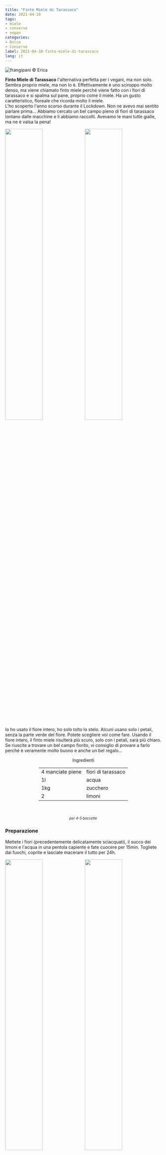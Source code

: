 ```yaml
---
title: "Finto Miele di Tarassaco"
date: 2021-04-10
tags: 
- miele
- conserve
- vegan
categories:
- Dolce
- Conserve
label: 2021-04-10-finto-miele-di-tarassaco
lang: it 
---
```

![](header.jpeg "frangipani © Erica")

**Finto Miele di Tarassaco** l'alternativa perfetta per i vegani, ma non solo. Sembra proprio miele, ma non lo è. Effettivamente è uno sciroppo molto denso, ma viene chiamato finto miele perché viene fatto con i fiori di tarassaco e si spalma sul pane, proprio come il miele. Ha un gusto caratteristico, floreale che ricorda molto il miele.
<br />
L'ho scoperto l'anno scorso durante il Lockdown. Non ne avevo mai sentito parlare prima... Abbiamo cercato un bel campo pieno di fiori di tarassaco lontano dalle macchine e li abbiamo raccolti. Avevamo le mani tutte gialle, ma ne è valsa la pena!
<p>
  <div style="width: 100%; margin-bottom: 0">
    <img style="float: left; width: 49%; margin-right: 1%" src="fiori.jpeg" alt="" title="frangipani © Erica" />
    <img style="float: left; width: 49%; margin-left: 1%" src="tarassaco.jpeg" alt="" title="frangipani © Erica" />
    <div style="clear: both"></div>
  </div>
</p>

Io ho usato il fiore intero, ho solo tolto lo stelo. Alcuni usano solo i petali, senza la parte verde del fiore. Potete scegliere voi come fare. Usando il fiore intero, il finto miele risulterà più scuro, solo con i petali, sarà più chiaro.
<br />
Se riuscite a trovare un bel campo fiorito, vi consiglio di provare a farlo perché è veramente molto buono e anche un bel regalo... 

<div id="wrapper" style="text-align: center">
  <div id="yourdiv" style="display: inline-block;">
    <div class="ingredients" itemscope itemtype="http://schema.org/Recipe">
      <span itemprop="name" style="display:none;">Finto Miele di Tarassaco</span>
      <div class="ingredients-title">Ingredienti</div>
      <table>
        <tbody>
          <tr itemprop="recipeIngredient">
            <td>4 manciate piene</td>
            <td>fiori di tarassaco</td>
          </tr>
          <tr itemprop="recipeIngredient">
            <td>1l</td>
            <td>acqua</td>
          </tr>
          <tr itemprop="recipeIngredient">
            <td>1kg</td>
            <td>zucchero</td>
          </tr>
          <tr itemprop="recipeIngredient">
            <td>2</td>
            <td>limoni</td>
          </tr>
        </tbody>
      </table>
      <br></br>
      <i class="pull-right" style="font-size: 80%;" itemprop="recipeYield">per 4-5 boccette</i>
    </div>
  </div>
</div>


<h3>
  <font color="grey">
    <i class="fa fa-cogs"></i>
  </font> Preparazione
</h3>

Mettete i fiori (precedentemente delicatamente sciacquati), il succo dei limoni e l'acqua in una pentola capiente e fate cuocere per 15min. Togliete dai fuochi, coprite e lasciate macerare il tutto per 24h.
<p>
  <div style="width: 100%; margin-bottom: 0">
    <img style="float: left; width: 49%; margin-right: 1%" src="infuso.jpeg" alt="" title="frangipani © Erica" />
    <img style="float: left; width: 49%; margin-left: 1%" src="infuso2.jpeg" alt="" title="frangipani © Erica" />
    <div style="clear: both"></div>
  </div>
</p>

Passato il tempo necessario, filtrate l'acqua aiutandovi con un panno. Strizzate bene i fiori per far uscire più acqua possibile. Misurate la quantità d'acqua e aggiungete la stessa quantità di zucchero (se avete 900ml d'acqua, aggiungete 900g di zucchero). Mettete il tutto di nuovo sul fuoco e fate cuocere a fiamma dolce finché lo scirippo non si sarà addensato e ridotto a meno della metà. Ogni tanto mescolate, ma fate attenzione perché fa la schiuma e va cotto a bassa temperatura, altrimenti si brucia e diventa amaro. Per vedere se ha la consistenza giusta (come il miele), prendete un cucchiaino dello scirippo, lo mettete su di un piattino e lo fate raffeddare in frigo. Se una volta freddo avrà la consistenza del miele, potete togliere dai fornelli.
<p>
  <div style="width: 100%; margin-bottom: 0">
    <img style="float: left; width: 49%; margin-right: 1%" src="scirippo.jpeg" alt="" title="frangipani © Erica" />
    <img style="float: left; width: 49%; margin-left: 1%" src="miele.jpeg" alt="" title="frangipani © Erica" />
    <div style="clear: both"></div>
  </div>
</p>

Versate il finto miele di tarassaco ancora bollente nelle boccette precedentemente sterilizzate, chiudete e fate raffreddare. Conservatelo in un luogo fresco.

<p>
  <div style="width: 100%; margin-bottom: 0">
    <img style="float: left; width: 49%; margin-right: 1%" src="risultato1.jpeg" alt="" title="frangipani © Erica" />
    <img style="float: left; width: 49%; margin-left: 1%" src="risultato2.jpeg" alt="" title="frangipani © Erica" />
    <div style="clear: both"></div>
  </div>
</p>

<p>
  <div style="width: 100%; margin-bottom: 0">
    <img style="float: left; width: 49%; margin-right: 1%" src="risultato3.jpeg" alt="" title="frangipani © Erica" />
    <img style="float: left; width: 49%; margin-left: 1%" src="risultato4.jpeg" alt="" title="frangipani © Erica" />
    <div style="clear: both"></div>
  </div>
</p>

<p>
  <div style="width: 100%; margin-bottom: 0">
    <img style="float: left; width: 49%; margin-right: 1%" src="risultato5.jpeg" alt="" title="frangipani © Erica" />
    <img style="float: left; width: 49%; margin-left: 1%" src="risultato6.jpeg" alt="" title="frangipani © Erica" />
    <div style="clear: both"></div>
  </div>
</p>

<p>
  <div style="width: 100%; margin-bottom: 0">
    <img style="float: left; width: 49%; margin-right: 1%" src="risultato7.jpeg" alt="" title="frangipani © Erica" />
    <img style="float: left; width: 49%; margin-left: 1%" src="risultato8.jpeg" alt="" title="frangipani © Erica" />
    <div style="clear: both"></div>
  </div>
</p>

![](risultato9.jpeg "frangipani © Erica")

<h4>Buon appetito
  <font color="red">
    <i class="fa fa-smile-o"></i>
  </font>
</h4>